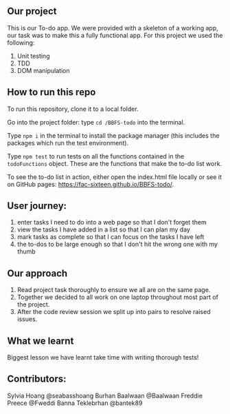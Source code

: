 ## Our project

This is our To-do app. We were provided with a skeleton of a working app, our task was to make this a fully functional app. 
For this project we used the following:

1. Unit testing
2. TDD 
3. DOM manipulation

## How to run this repo

To run this repository, clone it to a local folder.

Go into the project folder: type `cd /BBFS-todo` into the terminal.

Type `npm i` in the terminal to install the package manager (this includes the packages which run the test environment).

Type `npm test` to run tests on all the functions contained in the `todoFunctions` object. These are the functions that make the to-do list work.

To see the to-do list in action, either open the index.html file locally or see it on GitHub pages: https://fac-sixteen.github.io/BBFS-todo/.

## User journey:

1. enter tasks I need to do into a web page so that I don't forget them
2. view the tasks I have added in a list so that I can plan my day
3. mark tasks as complete so that I can focus on the tasks I have left
4. the to-dos to be large enough so that I don't hit the wrong one with my thumb


## Our approach

1. Read project task thoroughly to ensure we all are on the same page.
2. Together we decided to all work on one laptop throughout most part of the project.
2. After the code review session we split up into pairs to resolve raised issues.



## What we learnt

Biggest lesson we have learnt take time with writing thorough tests!

## Contributors:

Sylvia Hoang @seabasshoang
Burhan Baalwaan @Baalwaan
Freddie Preece @Fweddi
Banna Teklebrhan @bantek89
